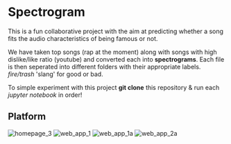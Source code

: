 # Spectrogram
This is a fun collaborative project with the aim at predicting whether a song fits the audio characteristics of being famous or not. 

We have taken top songs (rap at the moment) along with songs with high dislike/like ratio (youtube) and converted each into **spectrograms**. Each file is then seperated into different folders with their appropriate labels. *fire/trash* 'slang' for good or bad. 

To simple experiment with this project **git clone** this repository & run each *jupyter notebook* in order!

## Platform
![homepage_3](https://user-images.githubusercontent.com/46204645/64053294-bde0ec00-cb4f-11e9-9898-7728472e8eff.jpg)
![web_app_1](https://user-images.githubusercontent.com/46204645/64053333-dd781480-cb4f-11e9-970f-9aca51b6726a.jpg)
![web_app_1a](https://user-images.githubusercontent.com/46204645/64053334-dd781480-cb4f-11e9-9404-741acdf0cee6.jpg)
![web_app_2a](https://user-images.githubusercontent.com/46204645/64053335-dd781480-cb4f-11e9-9478-c1c4ed480495.jpg)


